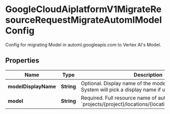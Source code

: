 

# GoogleCloudAiplatformV1MigrateResourceRequestMigrateAutomlModelConfig

Config for migrating Model in automl.googleapis.com to Vertex AI's Model.

## Properties

| Name | Type | Description | Notes |
|------------ | ------------- | ------------- | -------------|
|**modelDisplayName** | **String** | Optional. Display name of the model in Vertex AI. System will pick a display name if unspecified. |  [optional] |
|**model** | **String** | Required. Full resource name of automl Model. Format: &#x60;projects/{project}/locations/{location}/models/{model}&#x60;. |  [optional] |



